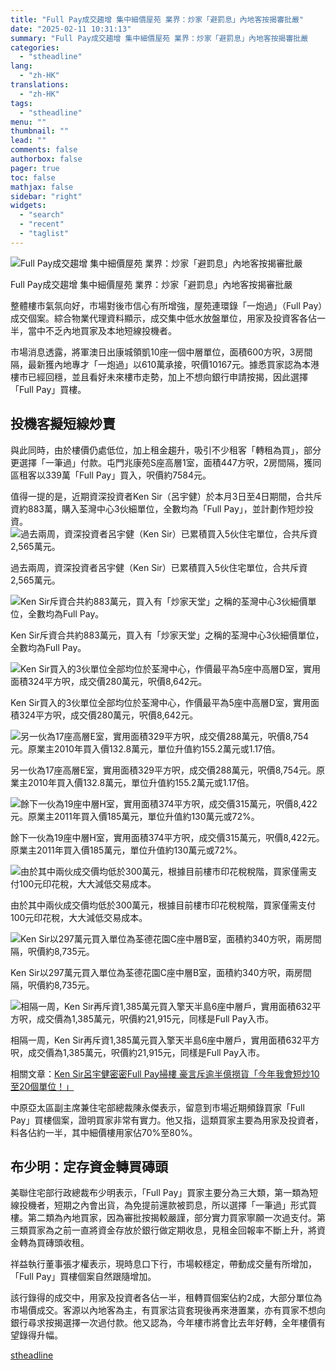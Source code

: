 ```yaml
---
title: "Full Pay成交趨增 集中細價屋苑 業界：炒家「避罰息」內地客按揭審批嚴"
date: "2025-02-11 10:31:13"
summary: "Full Pay成交趨增 集中細價屋苑 業界：炒家「避罰息」內地客按揭審批嚴       整..."
categories:
  - "stheadline"
lang:
  - "zh-HK"
translations:
  - "zh-HK"
tags:
  - "stheadline"
menu: ""
thumbnail: ""
lead: ""
comments: false
authorbox: false
pager: true
toc: false
mathjax: false
sidebar: "right"
widgets:
  - "search"
  - "recent"
  - "taglist"
---
```


![Full Pay成交趨增 集中細價屋苑 業界：炒家「避罰息」內地客按揭審批嚴](https://image.stheadline.com/f/680p0/0x0/100/none/f3256ef7eb0471133fa6b8824f66c37e/stheadline/inewsmedia/20250211/_2025021110182966287.jpg)

Full Pay成交趨增 集中細價屋苑 業界：炒家「避罰息」內地客按揭審批嚴




整體樓市氣氛向好，市場對後市信心有所增強，屋苑連環錄「一炮過」（Full Pay）成交個案。綜合物業代理資料顯示，成交集中低水放盤單位，用家及投資客各佔一半，當中不乏內地買家及本地短線投機者。

市場消息透露，將軍澳日出康城領凱10座一個中層單位，面積600方呎，3房間隔，最新獲內地專才「一炮過」以610萬承接，呎價10167元。據悉買家認為本港樓市已經回穩，並且看好未來樓市走勢，加上不想向銀行申請按揭，因此選擇「Full Pay」買樓。

投機客擬短線炒賣
--------

與此同時，由於樓價仍處低位，加上租金趨升，吸引不少租客「轉租為買」，部分更選擇「一筆過」付款。屯門兆康苑S座高層1室，面積447方呎，2房間隔，獲同區租客以339萬「Full Pay」買入，呎價約7584元。

值得一提的是，近期資深投資者Ken Sir（呂宇健）於本月3日至4日期間，合共斥資約883萬，購入荃灣中心3伙細單位，全數均為「Full Pay」，並計劃作短炒投資。
 ![過去兩周，資深投資者呂宇健（Ken Sir）已累積買入5伙住宅單位，合共斥資2,565萬元。](https://image.hkhl.hk/f/1024p0/0x0/100/none/62f04503c613674e29adda792c0e98d2/2025-01/321347980_518239510281610_6669519709415329137_n.jpg)


過去兩周，資深投資者呂宇健（Ken Sir）已累積買入5伙住宅單位，合共斥資2,565萬元。



 ![Ken Sir斥資合共約883萬元，買入有「炒家天堂」之稱的荃灣中心3伙細價單位，全數均為Full Pay。](https://image.hkhl.hk/f/1024p0/0x0/100/none/db54f636d7805e16ab908bc00de1a479/2025-02/PI240901TWB09.jpg)


Ken Sir斥資合共約883萬元，買入有「炒家天堂」之稱的荃灣中心3伙細價單位，全數均為Full Pay。



 ![Ken Sir買入的3伙單位全部均位於荃灣中心，作價最平為5座中高層D室，實用面積324平方呎，成交價280萬元，呎價8,642元。](https://image.hkhl.hk/f/1024p0/0x0/100/none/33d8626a2adc79443cd09ed527db1778/2024-03/DSC00088.JPG)


Ken Sir買入的3伙單位全部均位於荃灣中心，作價最平為5座中高層D室，實用面積324平方呎，成交價280萬元，呎價8,642元。



 ![另一伙為17座高層E室，實用面積329平方呎，成交價288萬元，呎價8,754元。原業主2010年買入價132.8萬元，單位升值約155.2萬元或1.17倍。](https://image.hkhl.hk/f/1024p0/0x0/100/none/775224ea53cfdc8a345bd817c8f1c667/2024-03/DSC00096.JPG)


另一伙為17座高層E室，實用面積329平方呎，成交價288萬元，呎價8,754元。原業主2010年買入價132.8萬元，單位升值約155.2萬元或1.17倍。



 ![餘下一伙為19座中層H室，實用面積374平方呎，成交價315萬元，呎價8,422元。原業主2011年買入價185萬元，單位升值約130萬元或72%。](https://image.hkhl.hk/f/1024p0/0x0/100/none/57c413520dbf7d92ec4bdc6d6be936c0/2024-03/DSC00090.JPG)


餘下一伙為19座中層H室，實用面積374平方呎，成交價315萬元，呎價8,422元。原業主2011年買入價185萬元，單位升值約130萬元或72%。



 ![由於其中兩伙成交價均低於300萬元，根據目前樓市印花稅稅階，買家僅需支付100元印花稅，大大減低交易成本。](https://image.hkhl.hk/f/1024p0/0x0/100/none/f153fe456c9e41554cf3719536e2d0b6/2024-03/DSC00092.JPG)


由於其中兩伙成交價均低於300萬元，根據目前樓市印花稅稅階，買家僅需支付100元印花稅，大大減低交易成本。



 ![Ken Sir以297萬元買入單位為荃德花園C座中層B室，面積約340方呎，兩房間隔，呎價約8,735元。](https://image.hkhl.hk/f/1024p0/0x0/100/none/8f4e27c11e15c456772a1360a9863fea/2025-01/PI240901TWF04.jpg)


Ken Sir以297萬元買入單位為荃德花園C座中層B室，面積約340方呎，兩房間隔，呎價約8,735元。



 ![相隔一周，Ken Sir再斥資1,385萬元買入擎天半島6座中層戶，實用面積632平方呎，成交價為1,385萬元，呎價約21,915元，同樣是Full Pay入市。](https://image.hkhl.hk/f/1024p0/0x0/100/none/4f9dc60f562fcfa8d154a1d24889f8b9/2025-01/DPPY1011SORRENTO030_2_.JPG)


相隔一周，Ken Sir再斥資1,385萬元買入擎天半島6座中層戶，實用面積632平方呎，成交價為1,385萬元，呎價約21,915元，同樣是Full Pay入市。




相關文章：[Ken Sir呂宇健密密Full Pay掃樓 豪言斥逾半億撈貨「今年我會短炒10至20個單位！」](https://www.stheadline.com/realtime-property/3425786/)

中原亞太區副主席兼住宅部總裁陳永傑表示，留意到市場近期頻錄買家「Full Pay」買樓個案，證明買家非常有實力。他又指，這類買家主要為用家及投資者，料各佔約一半，其中細價樓用家佔70%至80%。

布少明：定存資金轉買磚頭
------------

美聯住宅部行政總裁布少明表示，「Full Pay」買家主要分為三大類，第一類為短線投機者，短期之內會出貨，為免提前還款被罰息，所以選擇「一筆過」形式買樓。第二類為內地買家，因為審批按揭較嚴謹，部分實力買家寧願一次過支付。第三類買家為之前一直將資金存放於銀行做定期收息，見租金回報率不斷上升，將資金轉為買磚頭收租。

祥益執行董事張才權表示，現時息口下行，市場較穩定，帶動成交量有所增加，「Full Pay」買樓個案自然跟隨增加。

該行錄得的成交中，用家及投資者各佔一半，租轉買個案佔約2成，大部分單位為市場價成交。客源以內地客為主，有買家沽貨套現後再來港置業，亦有買家不想向銀行尋求按揭選擇一次過付款。他又認為，今年樓市將會比去年好轉，全年樓價有望錄得升幅。

[stheadline](https://std.stheadline.com/realtime/article/2052024/即時-地產-Full-Pay成交趨增-集中細價屋苑-業界-炒家-避罰息-內地客按揭審批嚴)
